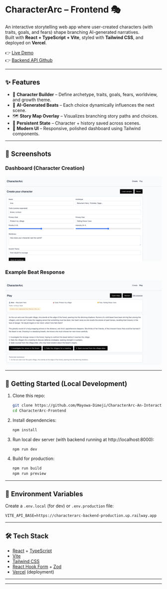 # CharacterArc – Frontend 🎭

An interactive storytelling web app where user-created characters (with traits, goals, and fears) shape branching AI-generated narratives.  
Built with **React + TypeScript + Vite**, styled with **Tailwind CSS**, and deployed on **Vercel**.

👉 [Live Demo](https://character-arc-ai-gen-git-main-maymejis-projects.vercel.app/)  
👉 [Backend API Github](https://github.com/Mayowa-Dimeji/CharacterArc-Backend.git)

---

## ✨ Features

- 🧑 **Character Builder** – Define archetype, traits, goals, fears, worldview, and growth theme.
- 📖 **AI-Generated Beats** – Each choice dynamically influences the next scene.
- 🗺 **Story Map Overlay** – Visualizes branching story paths and choices.
- 💾 **Persistent State** – Character + history saved across scenes.
- 🎨 **Modern UI** – Responsive, polished dashboard using Tailwind components.

---

## 📸 Screenshots

### Dashboard (Character Creation)

![Character Dashboard](/public/assets/dashboard.png)

### Example Beat Response

![AI Beat Example](/public/assets/example-beat.png)

---

## 🚀 Getting Started (Local Development)

1. Clone this repo:

   ```bash
   git clone https://github.com/Mayowa-Dimeji/CharacterArc-An-Interactive-Character-Driven-Story-Generator.git
   cd CharacterArc-Frontend
   ```

2. Install dependencies:

   ```bash
   npm install
   ```

3. Run local dev server (with backend running at http://localhost:8000):

   ```bash
   npm run dev
   ```

4. Build for production:
   ```bash
   npm run build
   npm run preview
   ```

---

## 🔗 Environment Variables

Create a `.env.local` (for dev) or `.env.production` file:

```env
VITE_API_BASE=https://characterarc-backend-production.up.railway.app
```

---

## 🛠 Tech Stack

- [React](https://react.dev) + [TypeScript](https://www.typescriptlang.org/)
- [Vite](https://vitejs.dev)
- [Tailwind CSS](https://tailwindcss.com)
- [React Hook Form](https://react-hook-form.com) + [Zod](https://zod.dev)
- [Vercel](https://vercel.com) (deployment)

---

---
